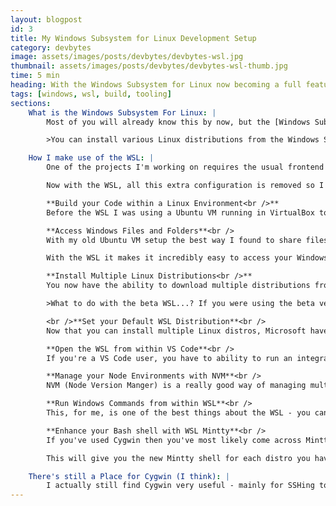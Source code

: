 ```yaml
---
layout: blogpost
id: 3
title: My Windows Subsystem for Linux Development Setup
category: devbytes
image: assets/images/posts/devbytes/devbytes-wsl.jpg
thumbnail: assets/images/posts/devbytes/devbytes-wsl-thumb.jpg
time: 5 min
heading: With the Windows Subsystem for Linux now becoming a full feature in Windows 10, you'll really be able to harness the power of having a full version of Linux running behind the scenes to provide compilation and tooling support for your development projects.
tags: [windows, wsl, build, tooling]
sections:
    What is the Windows Subsystem For Linux: |
        Most of you will already know this by now, but the [Windows Subsytem for Linux (WSL)](https://docs.microsoft.com/en-us/windows/wsl/install-win10) is basically a full version of Linux that runs within Windows. As opposed to Cygwin, which provides a 'unix-like' environment, this is an actual version of Linux you have available to you. No more spinning up a VM in VirtualBox and SSHing to it and trying to share files between it and your host system. This is all taken care of with the WSL.<br /><br />

        >You can install various Linux distributions from the Windows Store. Make sure your build version of Windows is at least 16215. Run `winver` in the command prompt to check this. Microsoft are continuously adding new distributions, Kali Linux and Debian being the most recent additions.

    How I make use of the WSL: |
        One of the projects I'm working on requires the usual frontend tooling process of *ES6/SASS->Babel->Webpack* which is best run on Linux or MacOS. I'm a Windows guy and since it's so much easier to build frontend dev projects on Linux/Mac, I used to spin up a VM and have that do all the heavy lifting. It was then a lot of work trying to get the files to play nicely when shared out to my Windows host.<br /><br />

        Now with the WSL, all this extra configuration is removed so I have more time to concentrate on the code. Here's a run down of how the WSL really helps me in my development process:<br /><br />

        **Build your Code within a Linux Environment<br />**
        Before the WSL I was using a Ubuntu VM running in VirtualBox to build my codebase and sharing out the repository to my Windows host system in order to access those files in VS Code. This required a lot of setup to get up and running. Now with the WSL, you just have to click the Ubuntu icon and you're straight into a bash shell. This also takes up a lot less memory as I’d give my Ubuntu VM at least 2GB but the WSL bash shell should only use around 5MB (however you may find the overall memory consumption by Windows is higher due to the running of the WSL).<br /><br />

        **Access Windows Files and Folders**<br />
        With my old Ubuntu VM setup the best way I found to share files to my Windows host was to setup a Samba file server and then mount the network drive in Windows. VirtualBox shared folders [didn't play nicely with symlinks](https://github.com/npm/npm/issues/992) which caused problems for NPM, so Samba was the best alternative. Again, this was time spent on a lot of configuration setup.<br /><br />

        With the WSL it makes it incredibly easy to access your Windows files from within bash. No more trying to share out a folders, you can just cd to `/mnt` and you'll see your drive letters. This means you can clone a repo and install your NPM packages to a folder in Ubuntu like `/mnt/d/dev/repos/myproject` and this will be directly accessible from within Windows at `D:\dev\repos\myproject`.<br /><br />

        **Install Multiple Linux Distributions<br />**
        You now have the ability to download multiple distributions from the Windows Store. This is great if you need to test certain things in a separate Linux environment or need to specifically run commands in OpenSUSE for example. As of now there are 5 distros you can install: *Ubuntu, openSUSE, SUSE Server, Debian and Kali Linux*.<br /><br />

        >What to do with the beta WSL...? If you were using the beta version of the WSL, Microsoft have now provided a command line utility, `lxrun.exe`, that allows you to properly uninstall this beta version.

        <br />**Set your Default WSL Distribution**<br />
        Now that you can install multiple Linux distros, Microsoft have added a handy command line utility that allows you to set a default. Run `wslconfig /l` from your normal Windows prompt and this will list all the distributions you currently have installed (the beta Ubuntu bash will not be listed). You can then set the default distro to use by running `wslconfig /s openSUSE-42`. Now that openSUSE is set as the default I can just run `wsl` or `bash` and this will log me into my bash shell for openSUSE.<br /><br />

        **Open the WSL from within VS Code**<br />
        If you're a VS Code user, you have to ability to run an integrated terminal, which I find really useful. By default, this will use the Windows command prompt, but adding this to your settings file: `terminal.integrated.shell.windows": "C:\\WINDOWS\\Sysnative\\bash.exe"`, you can tell it to run your default WSL distribution.<br /><br />

        **Manage your Node Environments with NVM**<br />
        NVM (Node Version Manger) is a really good way of managing multiple Node environments. It works really well for Linux but I've always had issues with the Windows port - mainly issues with directory names being too long (however this may have been fixed in a newer version). One great thing about the WSL is that you can run the Linux version of NVM with no issues (that I know of) which makes it really easy to switch between versions if you need to. Checkout [NVM's Github page](https://github.com/creationix/nvm) for details on how to set it up.<br /><br />

        **Run Windows Commands from within WSL**<br />
        This, for me, is one of the best things about the WSL - you can actually run Windows files (so exe, msi, PowerShell scripts) from the bash prompt. This was super useful as I needed to build my code in Linux but use a PowerShell script to build the msi file for deploying on Windows. I could therefore have one NPM script that built my code and have another that called the PowerShell script that built the msi and run them sequentially. Super useful!<br /><br />

        **Enhance your Bash shell with WSL Mintty**<br />
        If you've used Cygwin then you've most likely come across Mintty. Cygwin, by default, will use the Windows shell which has a fair amount of limitations on customising it. By installing the Mintty shell it allows you to add several customisations that make your life so much easier. Now there's a version of Mintty for the WSL. Head to the [WSL Mintty Github page](https://github.com/mintty/wsltty) and install the latest version.<br /><br />

        This will give you the new Mintty shell for each distro you have, provide shortcut links to open them and include a matching distro icon! You now have access to all its customisations, like font colour/sizes, transparency etc. - just right click on the top menu of your bash shell and select Options.<br />

    There's still a Place for Cygwin (I think): |
        I actually still find Cygwin very useful - mainly for SSHing to actual Linux machines and running [tmux](https://en.wikipedia.org/wiki/Tmux). I've found the bash shell does not play very well with tmux when you have multiple panes open and when you change the size of the bash window the tmux panes don't get redrawn correctly. Cygwin (with Mintty) handles this really well and also 256 bit colour is supported, so if you have code highlighting in VI this will work nicely in Cygwin.
---
```

